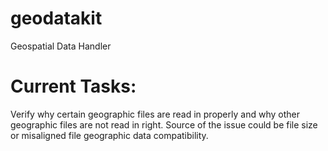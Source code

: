 # geodatakit
Geospatial Data Handler

# Current Tasks:
Verify why certain geographic files are read in properly and why other geographic files are not read in right.
Source of the issue could be file size or misaligned file geographic data compatibility.